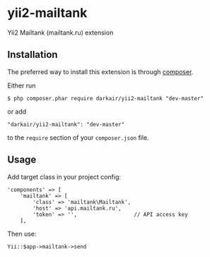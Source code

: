 yii2-mailtank
=============

Yii2 Mailtank (mailtank.ru) extension

## Installation

The preferred way to install this extension is through [composer](http://getcomposer.org/download/).

Either run

```
$ php composer.phar require darkair/yii2-mailtank "dev-master"
```

or add

```
"darkair/yii2-mailtank": "dev-master"
```

to the ```require``` section of your `composer.json` file.

## Usage

Add target class in your project config:

```
'components' => [
    'mailtank' => [
        'class' => 'mailtank\Mailtank',
        'host' => 'api.mailtank.ru',
        'token' => '',                  // API access key
    ],
```

Then use:

```
Yii::$app->mailtank->send
```
